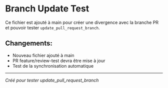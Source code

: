 # Branch Update Test

Ce fichier est ajouté à main pour créer une divergence avec la branche PR et pouvoir tester `update_pull_request_branch`.

## Changements:
- Nouveau fichier ajouté à main
- PR feature/review-test devra être mise à jour
- Test de la synchronisation automatique

---
*Créé pour tester update_pull_request_branch*